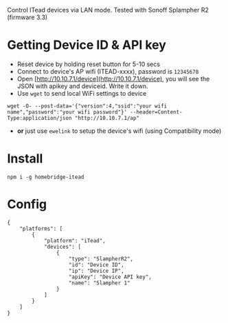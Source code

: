 Control ITead devices via LAN mode. Tested with Sonoff Splampher R2 (firmware 3.3)

Getting Device ID & API key
===

- Reset device by holding reset button for 5-10 secs
- Connect to device's AP wifi (ITEAD-xxxx), password is `12345678`
- Open [http://10.10.7.1/device](http://10.10.7.1/device), you will see the JSON with apikey and deviceid. Write it down.
- Use `wget` to send local WiFi settings to device 
```
wget -O- --post-data='{"version":4,"ssid":"your wifi name","password":"your wifi password"}' --header=Content-Type:application/json "http://10.10.7.1/ap"
```
- **or** just use `ewelink` to setup the device's wifi (using Compatibility mode)

Install
===
```
npm i -g homebridge-itead
```

Config
===
```
{
	"platforms": [
		{
			"platform": "iTead",
			"devices": [
				{
					"type": "SlampherR2",
					"id": "Device ID",
					"ip": "Device IP",
					"apiKey": "Device API key",
					"name": "Slampher 1"
				}
			]
		}	
	]
}
```

